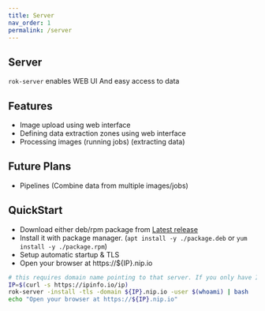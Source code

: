 ```yaml
---
title: Server
nav_order: 1
permalink: /server
---
```


## Server

`rok-server` enables WEB UI And easy access to data

## Features

* Image upload using web interface
* Defining data extraction zones using web interface
* Processing images (running jobs) (extracting data)

## Future Plans

* Pipelines (Combine data from multiple images/jobs)

## QuickStart

- Download either deb/rpm package from [Latest release](https://github.com/xor22h/rok-monster-ocr-golang/releases/latest/) 
- Install it with package manager. (`apt install -y ./package.deb` or `yum install -y ./package.rpm`)
- Setup automatic startup & TLS
- Open your browser at https://${IP}.nip.io
  
```bash
# this requires domain name pointing to that server. If you only have IP, use ${IP}.nip.io
IP=$(curl -s https://ipinfo.io/ip)
rok-server -install -tls -domain ${IP}.nip.io -user $(whoami) | bash
echo "Open your browser at https://${IP}.nip.io"
```